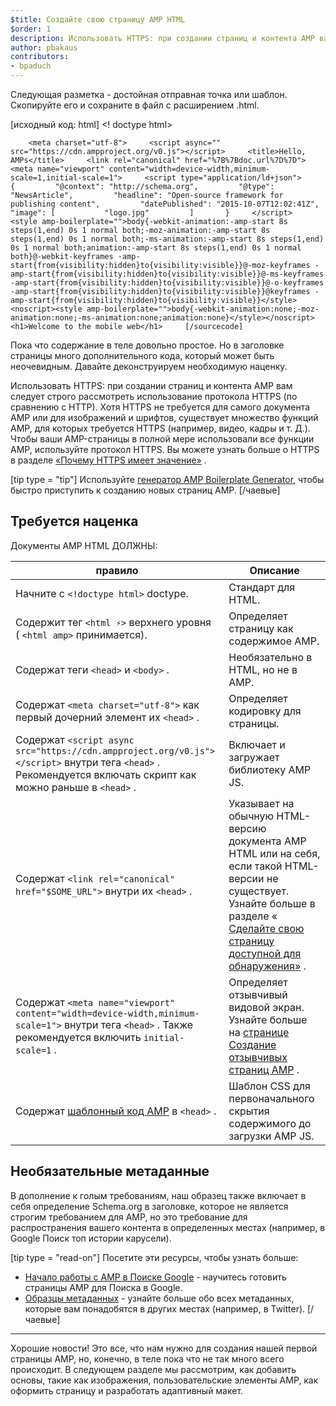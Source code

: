 ```yaml
---
$title: Создайте свою страницу AMP HTML
$order: 1
description: Использовать HTTPS: при создании страниц и контента AMP вам следует строго рассмотреть использование протокола HTTPS (по сравнению с HTTP). Хотя HTTPS не требуется для самого документа AMP или ...
author: pbakaus
contributors:
- bpaduch
---
```


Следующая разметка - достойная отправная точка или шаблон. Скопируйте его и сохраните в файл с расширением .html.

[исходный код: html] <! doctype html>

        <meta charset="utf-8">     <script async="" src="https://cdn.ampproject.org/v0.js"></script>     <title>Hello, AMPs</title>     <link rel="canonical" href="%7B%7Bdoc.url%7D%7D">     <meta name="viewport" content="width=device-width,minimum-scale=1,initial-scale=1">     <script type="application/ld+json">       {         "@context": "http://schema.org",         "@type": "NewsArticle",         "headline": "Open-source framework for publishing content",         "datePublished": "2015-10-07T12:02:41Z",         "image": [           "logo.jpg"         ]       }     </script>     <style amp-boilerplate="">body{-webkit-animation:-amp-start 8s steps(1,end) 0s 1 normal both;-moz-animation:-amp-start 8s steps(1,end) 0s 1 normal both;-ms-animation:-amp-start 8s steps(1,end) 0s 1 normal both;animation:-amp-start 8s steps(1,end) 0s 1 normal both}@-webkit-keyframes -amp-start{from{visibility:hidden}to{visibility:visible}}@-moz-keyframes -amp-start{from{visibility:hidden}to{visibility:visible}}@-ms-keyframes -amp-start{from{visibility:hidden}to{visibility:visible}}@-o-keyframes -amp-start{from{visibility:hidden}to{visibility:visible}}@keyframes -amp-start{from{visibility:hidden}to{visibility:visible}}</style><noscript><style amp-boilerplate="">body{-webkit-animation:none;-moz-animation:none;-ms-animation:none;animation:none}</style></noscript>           <h1>Welcome to the mobile web</h1>     [/sourcecode]

Пока что содержание в теле довольно простое. Но в заголовке страницы много дополнительного кода, который может быть неочевидным. Давайте деконструируем необходимую наценку.

Использовать HTTPS: при создании страниц и контента AMP вам следует строго рассмотреть использование протокола HTTPS (по сравнению с HTTP). Хотя HTTPS не требуется для самого документа AMP или для изображений и шрифтов, существует множество функций AMP, для которых требуется HTTPS (например, видео, кадры и т. Д.). Чтобы ваши AMP-страницы в полной мере использовали все функции AMP, используйте протокол HTTPS. Вы можете узнать больше о HTTPS в разделе [«Почему HTTPS имеет значение»](https://developers.google.com/web/fundamentals/security/encrypt-in-transit/why-https) .

[tip type = "tip"] Используйте [генератор AMP Boilerplate Generator,](/boilerplate) чтобы быстро приступить к созданию новых страниц AMP. [/чаевые]

## Требуется наценка

Документы AMP HTML ДОЛЖНЫ:

правило | Описание
--- | ---
Начните с `<!doctype html>` doctype. | Стандарт для HTML.
Содержит тег `<html ⚡>` верхнего уровня <br> ( `<html amp>` принимается). | Определяет страницу как содержимое AMP.
Содержат теги `<head>` и `<body>` . | Необязательно в HTML, но не в AMP.
Содержат `<meta charset="utf-8">` как первый дочерний элемент их `<head>` . | Определяет кодировку для страницы.
Содержат `<script async src="https://cdn.ampproject.org/v0.js"></script>` внутри тега `<head>` . Рекомендуется включать скрипт как можно раньше в `<head>` . | Включает и загружает библиотеку AMP JS.
Содержат `<link rel="canonical" href="$SOME_URL">` внутри их `<head>` . | Указывает на обычную HTML-версию документа AMP HTML или на себя, если такой HTML-версии не существует. Узнайте больше в разделе « [Сделайте свою страницу доступной для обнаружения»](../../../../documentation/guides-and-tutorials/optimize-measure/discovery.md) .
Содержат `<meta name="viewport" content="width=device-width,minimum-scale=1">` внутри тега `<head>` . Также рекомендуется включить `initial-scale=1` . | Определяет отзывчивый видовой экран. Узнайте больше на [странице Создание отзывчивых страниц AMP](../../../../documentation/guides-and-tutorials/develop/style_and_layout/responsive_design.md) .
Содержат [шаблонный код AMP](../../../../documentation/guides-and-tutorials/learn/spec/amp-boilerplate.md) в `<head>` . | Шаблон CSS для первоначального скрытия содержимого до загрузки AMP JS.

## Необязательные метаданные

В дополнение к голым требованиям, наш образец также включает в себя определение Schema.org в заголовке, которое не является строгим требованием для AMP, но это требование для распространения вашего контента в определенных местах (например, в Google Поиск топ истории карусели).

[tip type = "read-on"] Посетите эти ресурсы, чтобы узнать больше:

- [Начало работы с AMP в Поиске Google](https://developers.google.com/amp/docs) - научитесь готовить страницы AMP для Поиска в Google.
- [Образцы метаданных](https://github.com/ampproject/amphtml/tree/master/examples/metadata-examples) - узнайте больше обо всех метаданных, которые вам понадобятся в других местах (например, в Twitter). [/чаевые]

<hr>

Хорошие новости! Это все, что нам нужно для создания нашей первой страницы AMP, но, конечно, в теле пока что не так много всего происходит. В следующем разделе мы рассмотрим, как добавить основы, такие как изображения, пользовательские элементы AMP, как оформить страницу и разработать адаптивный макет.

